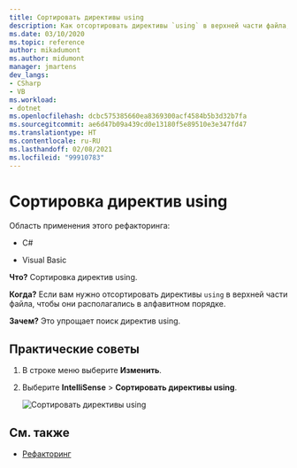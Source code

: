 ```yaml
---
title: Сортировать директивы using
description: Как отсортировать директивы `using` в верхней части файла, чтобы они располагались в алфавитном порядке.
ms.date: 03/10/2020
ms.topic: reference
author: mikadumont
ms.author: midumont
manager: jmartens
dev_langs:
- CSharp
- VB
ms.workload:
- dotnet
ms.openlocfilehash: dcbc575385660ea8369300acf4584b5b3d32b7fa
ms.sourcegitcommit: ae6d47b09a439cd0e13180f5e89510e3e347fd47
ms.translationtype: HT
ms.contentlocale: ru-RU
ms.lasthandoff: 02/08/2021
ms.locfileid: "99910783"
---
```

# <a name="sort-usings"></a>Сортировка директив using

Область применения этого рефакторинга:

- C#

- Visual Basic

**Что?** Сортировка директив using.

**Когда?** Если вам нужно отсортировать директивы `using` в верхней части файла, чтобы они располагались в алфавитном порядке. 

**Зачем?** Это упрощает поиск директив using.

## <a name="how-to"></a>Практические советы

1. В строке меню выберите **Изменить**.
2. Выберите **IntelliSense** > **Сортировать директивы using**.

   ![Сортировать директивы using](media/sort-usings.png)

## <a name="see-also"></a>См. также

- [Рефакторинг](../refactoring-in-visual-studio.md)
